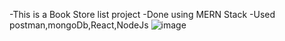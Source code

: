 -This is a Book Store list project
-Done using MERN Stack
-Used postman,mongoDb,React,NodeJs
![image](https://github.com/Avijeettelkar1/Book-Mern/assets/158566833/c38f70e8-4646-4b18-8301-897adfaa82dc)



